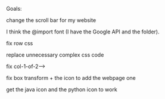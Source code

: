 Goals: 

change the scroll bar for my website

I think the @import font (I have the Google API and the folder).

fix row css

replace unnecessary complex css code

fix col-1-of-2-->

fix box transform + the icon to add the webpage one

get the java icon and the python icon to work
